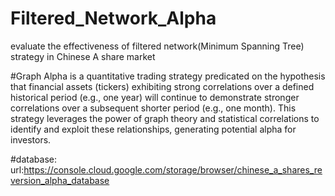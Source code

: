 # Filtered_Network_Alpha
evaluate the effectiveness of filtered network(Minimum Spanning Tree) strategy in Chinese A share market

#Graph Alpha is a quantitative trading strategy predicated on the hypothesis that financial assets (tickers) exhibiting strong correlations over a defined historical period (e.g., one year) will continue to demonstrate stronger correlations over a subsequent shorter period (e.g., one month). This strategy leverages the power of graph theory and statistical correlations to identify and exploit these relationships, generating potential alpha for investors.

#database: 
url:https://console.cloud.google.com/storage/browser/chinese_a_shares_reversion_alpha_database

